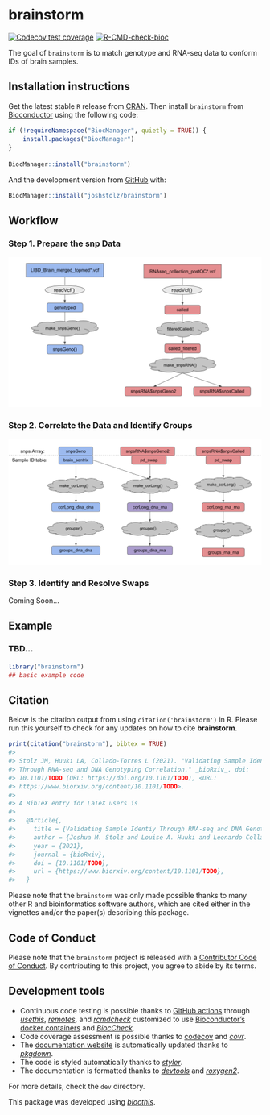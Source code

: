 
<!-- README.md is generated from README.Rmd. Please edit that file -->

# brainstorm

<!-- badges: start -->

[![Codecov test
coverage](https://codecov.io/gh/LieberInstitute/brainstorm/branch/master/graph/badge.svg)](https://codecov.io/gh/LieberInstitute/brainstorm?branch=master)
[![R-CMD-check-bioc](https://github.com/LieberInstitute/brainstorm/actions/workflows/check-bioc.yml/badge.svg)](https://github.com/LieberInstitute/brainstorm/actions/workflows/check-bioc.yml)
<!-- badges: end -->

The goal of `brainstorm` is to match genotype and RNA-seq data to
conform IDs of brain samples.

## Installation instructions

Get the latest stable `R` release from
[CRAN](http://cran.r-project.org/). Then install `brainstorm` from
[Bioconductor](http://bioconductor.org/) using the following code:

``` r
if (!requireNamespace("BiocManager", quietly = TRUE)) {
    install.packages("BiocManager")
}

BiocManager::install("brainstorm")
```

And the development version from [GitHub](https://github.com/) with:

``` r
BiocManager::install("joshstolz/brainstorm")
```

## Workflow

### Step 1. Prepare the snp Data

![Data Prep](images/flow_data_prep.png)

### Step 2. Correlate the Data and Identify Groups

![Correlation & Grouping](images/flow_cor_group.png)

### Step 3. Identify and Resolve Swaps

Coming Soon…

## Example

### TBD…

``` r
library("brainstorm")
## basic example code
```

## Citation

Below is the citation output from using `citation('brainstorm')` in R.
Please run this yourself to check for any updates on how to cite
**brainstorm**.

``` r
print(citation("brainstorm"), bibtex = TRUE)
#> 
#> Stolz JM, Huuki LA, Collado-Torres L (2021). "Validating Sample Identiy
#> Through RNA-seq and DNA Genotyping Correlation." _bioRxiv_. doi:
#> 10.1101/TODO (URL: https://doi.org/10.1101/TODO), <URL:
#> https://www.biorxiv.org/content/10.1101/TODO>.
#> 
#> A BibTeX entry for LaTeX users is
#> 
#>   @Article{,
#>     title = {Validating Sample Identiy Through RNA-seq and DNA Genotyping Correlation},
#>     author = {Joshua M. Stolz and Louise A. Huuki and Leonardo Collado-Torres},
#>     year = {2021},
#>     journal = {bioRxiv},
#>     doi = {10.1101/TODO},
#>     url = {https://www.biorxiv.org/content/10.1101/TODO},
#>   }
```

Please note that the `brainstorm` was only made possible thanks to many
other R and bioinformatics software authors, which are cited either in
the vignettes and/or the paper(s) describing this package.

## Code of Conduct

Please note that the `brainstorm` project is released with a
[Contributor Code of
Conduct](https://contributor-covenant.org/version/2/0/CODE_OF_CONDUCT.html).
By contributing to this project, you agree to abide by its terms.

## Development tools

-   Continuous code testing is possible thanks to [GitHub
    actions](https://www.tidyverse.org/blog/2020/04/usethis-1-6-0/)
    through *[usethis](https://CRAN.R-project.org/package=usethis)*,
    *[remotes](https://CRAN.R-project.org/package=remotes)*, and
    *[rcmdcheck](https://CRAN.R-project.org/package=rcmdcheck)*
    customized to use [Bioconductor’s docker
    containers](https://www.bioconductor.org/help/docker/) and
    *[BiocCheck](https://bioconductor.org/packages/3.13/BiocCheck)*.
-   Code coverage assessment is possible thanks to
    [codecov](https://codecov.io/gh) and
    *[covr](https://CRAN.R-project.org/package=covr)*.
-   The [documentation website](http://.github.io/brainstorm) is
    automatically updated thanks to
    *[pkgdown](https://CRAN.R-project.org/package=pkgdown)*.
-   The code is styled automatically thanks to
    *[styler](https://CRAN.R-project.org/package=styler)*.
-   The documentation is formatted thanks to
    *[devtools](https://CRAN.R-project.org/package=devtools)* and
    *[roxygen2](https://CRAN.R-project.org/package=roxygen2)*.

For more details, check the `dev` directory.

This package was developed using
*[biocthis](https://bioconductor.org/packages/3.13/biocthis)*.
